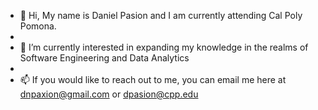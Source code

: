 - 👋 Hi, My name is Daniel Pasion and I am currently attending Cal Poly Pomona. 
- 
- 👀 I’m currently interested in expanding my knowledge in the realms of Software Engineering and Data Analytics
- 
- 📫 If you would like to reach out to me, you can email me here at dnpaxion@gmail.com or dpasion@cpp.edu
